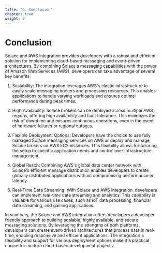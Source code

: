 ```yaml
---
title: "6. Conclusion"
chapter: true
weight: 8
---
```


# Conclusion

Solace and AWS integration provides developers with a robust and efficient solution for implementing cloud-based messaging and event-driven architectures. By combining Solace's messaging capabilities with the power of Amazon Web Services (AWS), developers can take advantage of several key benefits:

1. Scalability: The integration leverages AWS's elastic infrastructure to easily scale messaging brokers and processing resources. This enables applications to handle varying workloads and ensures optimal performance during peak times.

2. High Availability: Solace brokers can be deployed across multiple AWS regions, offering high availability and fault tolerance. This minimizes the risk of downtime and ensures continuous operations, even in the event of hardware failures or regional outages.

3. Flexible Deployment Options: Developers have the choice to use fully managed Solace messaging services on AWS or deploy and manage Solace brokers on AWS EC2 instances. This flexibility allows for tailoring the setup to specific application needs and control over infrastructure management.

4. Global Reach: Combining AWS's global data center network with Solace's efficient message distribution enables developers to create globally distributed applications without compromising performance or latency.

5. Real-Time Data Streaming: With Solace and AWS integration, developers can implement real-time data streaming and analytics. This capability is valuable for various use cases, such as IoT data processing, financial data streaming, and gaming applications.

In summary, the Solace and AWS integration offers developers a developer-friendly approach to building scalable, highly available, and secure messaging solutions. By leveraging the strengths of both platforms, developers can create event-driven architectures that process data in real-time, enabling responsive and efficient applications. The integration's flexibility and support for various deployment options make it a practical choice for modern cloud-based development projects.